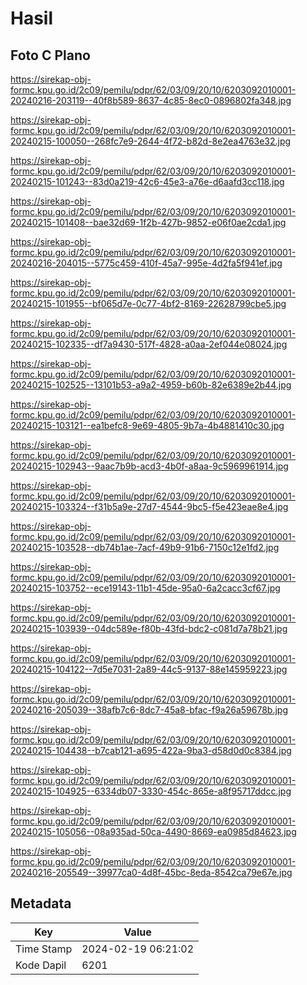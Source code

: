 # Hasil

## Foto C Plano

https://sirekap-obj-formc.kpu.go.id/2c09/pemilu/pdpr/62/03/09/20/10/6203092010001-20240216-203119--40f8b589-8637-4c85-8ec0-0896802fa348.jpg

https://sirekap-obj-formc.kpu.go.id/2c09/pemilu/pdpr/62/03/09/20/10/6203092010001-20240215-100050--268fc7e9-2644-4f72-b82d-8e2ea4763e32.jpg

https://sirekap-obj-formc.kpu.go.id/2c09/pemilu/pdpr/62/03/09/20/10/6203092010001-20240215-101243--83d0a219-42c6-45e3-a76e-d6aafd3cc118.jpg

https://sirekap-obj-formc.kpu.go.id/2c09/pemilu/pdpr/62/03/09/20/10/6203092010001-20240215-101408--bae32d69-1f2b-427b-9852-e06f0ae2cda1.jpg

https://sirekap-obj-formc.kpu.go.id/2c09/pemilu/pdpr/62/03/09/20/10/6203092010001-20240216-204015--5775c459-410f-45a7-995e-4d2fa5f941ef.jpg

https://sirekap-obj-formc.kpu.go.id/2c09/pemilu/pdpr/62/03/09/20/10/6203092010001-20240215-101955--bf065d7e-0c77-4bf2-8169-22628799cbe5.jpg

https://sirekap-obj-formc.kpu.go.id/2c09/pemilu/pdpr/62/03/09/20/10/6203092010001-20240215-102335--df7a9430-517f-4828-a0aa-2ef044e08024.jpg

https://sirekap-obj-formc.kpu.go.id/2c09/pemilu/pdpr/62/03/09/20/10/6203092010001-20240215-102525--13101b53-a9a2-4959-b60b-82e6389e2b44.jpg

https://sirekap-obj-formc.kpu.go.id/2c09/pemilu/pdpr/62/03/09/20/10/6203092010001-20240215-103121--ea1befc8-9e69-4805-9b7a-4b4881410c30.jpg

https://sirekap-obj-formc.kpu.go.id/2c09/pemilu/pdpr/62/03/09/20/10/6203092010001-20240215-102943--9aac7b9b-acd3-4b0f-a8aa-9c5969961914.jpg

https://sirekap-obj-formc.kpu.go.id/2c09/pemilu/pdpr/62/03/09/20/10/6203092010001-20240215-103324--f31b5a9e-27d7-4544-9bc5-f5e423eae8e4.jpg

https://sirekap-obj-formc.kpu.go.id/2c09/pemilu/pdpr/62/03/09/20/10/6203092010001-20240215-103528--db74b1ae-7acf-49b9-91b6-7150c12e1fd2.jpg

https://sirekap-obj-formc.kpu.go.id/2c09/pemilu/pdpr/62/03/09/20/10/6203092010001-20240215-103752--ece19143-11b1-45de-95a0-6a2cacc3cf67.jpg

https://sirekap-obj-formc.kpu.go.id/2c09/pemilu/pdpr/62/03/09/20/10/6203092010001-20240215-103939--04dc589e-f80b-43fd-bdc2-c081d7a78b21.jpg

https://sirekap-obj-formc.kpu.go.id/2c09/pemilu/pdpr/62/03/09/20/10/6203092010001-20240215-104122--7d5e7031-2a89-44c5-9137-88e145959223.jpg

https://sirekap-obj-formc.kpu.go.id/2c09/pemilu/pdpr/62/03/09/20/10/6203092010001-20240216-205039--38afb7c6-8dc7-45a8-bfac-f9a26a59678b.jpg

https://sirekap-obj-formc.kpu.go.id/2c09/pemilu/pdpr/62/03/09/20/10/6203092010001-20240215-104438--b7cab121-a695-422a-9ba3-d58d0d0c8384.jpg

https://sirekap-obj-formc.kpu.go.id/2c09/pemilu/pdpr/62/03/09/20/10/6203092010001-20240215-104925--6334db07-3330-454c-865e-a8f95717ddcc.jpg

https://sirekap-obj-formc.kpu.go.id/2c09/pemilu/pdpr/62/03/09/20/10/6203092010001-20240215-105056--08a935ad-50ca-4490-8669-ea0985d84623.jpg

https://sirekap-obj-formc.kpu.go.id/2c09/pemilu/pdpr/62/03/09/20/10/6203092010001-20240216-205549--39977ca0-4d8f-45bc-8eda-8542ca79e67e.jpg


## Metadata

| Key        | Value               |
| ---------- | ------------------- |
| Time Stamp | 2024-02-19 06:21:02 |
| Kode Dapil | 6201                |



